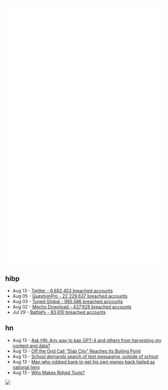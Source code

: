 ![Metrics](https://raw.githubusercontent.com/phixion/phixion/master/metrics.svg)

## hibp

<!--
for https://github.com/phixion/phixion/blob/main/.github/workflows/feeds.yml
-->
<!--START_SECTION:haveibeenpwnd-->
- Aug 13 - [Twitter - 6,682,453 breached accounts](https://haveibeenpwned.com/PwnedWebsites#Twitter)
- Aug 05 - [QuestionPro - 22,229,637 breached accounts](https://haveibeenpwned.com/PwnedWebsites#QuestionPro)
- Aug 03 - [Tuned Global - 985,586 breached accounts](https://haveibeenpwned.com/PwnedWebsites#TunedGlobal)
- Aug 02 - [Mecho Download - 437,928 breached accounts](https://haveibeenpwned.com/PwnedWebsites#MechoDownload)
- Jul 29 - [Battlefy - 83,610 breached accounts](https://haveibeenpwned.com/PwnedWebsites#Battlefy)
<!--END_SECTION:haveibeenpwnd-->

## hn

<!--
for https://github.com/phixion/phixion/blob/main/.github/workflows/feeds.yml
-->
<!--START_SECTION:hn-->
- Aug 13 - [Ask HN: Any way to ban GPT-4 and others from harvesting my content and data?](https://news.ycombinator.com/item?id=32454585)
- Aug 13 - [Off the Grid Cali “Slab City” Reaches Its Boiling Point](https://bluedotliving.com/slab-city-reaches-its-boiling-point/)
- Aug 13 - [School demands search of text messaging, outside of school](https://twitter.com/DrRachaelF/status/1558250615813263360)
- Aug 13 - [Man who robbed bank to get his own money back hailed as national hero](https://www.unilad.com/news/man-robbed-bank-money-lebanon-20220812)
- Aug 13 - [Who Makes Ridgid Tools?](https://housegrail.com/who-makes-ridgid-tools/)
<!--END_SECTION:hn-->

<!--
for https://yhype.me
-->
![](https://hit.yhype.me/github/profile?user_id=13013670)
